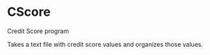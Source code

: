 # CScore
Credit Score program

Takes a text file with credit score values and organizes those values.
